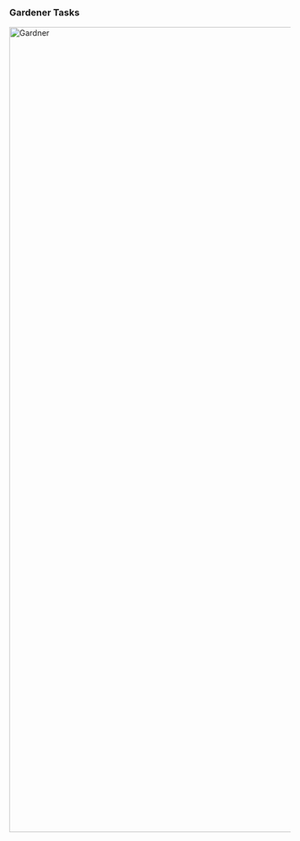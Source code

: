 ### Gardener Tasks
<img width="1440" alt="Gardner" src="https://github.com/user-attachments/assets/bc95821a-3f8f-4d11-96ca-2d1c8f049dbe" />


